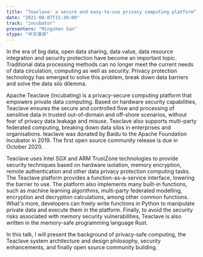 ```yaml
---
title: "Teaclave: a secure and easy-to-use privacy computing platform"
date: "2021-08-07T15:30:00" 
track: "incubator"
presenters: "Mingshen Sun"
stype: "中文演讲"
---
```

In the era of big data, open data sharing, data value, data resource integration and security protection have become an important topic. Traditional data processing methods can no longer meet the current needs of data circulation, computing as well as security. Privacy protection technology has emerged to solve this problem, break down data barriers and solve the data silo dilemma.
 

Apache Teaclave (incubating) is a privacy-secure computing platform that empowers private data computing. Based on hardware security capabilities, Teaclave ensures the secure and controlled flow and processing of sensitive data in trusted out-of-domain and off-shore scenarios, without fear of privacy data leakage and misuse. Teaclave also supports multi-party federated computing, breaking down data silos in enterprises and organisations. teaclave was donated by Baidu to the Apache Foundation Incubator in 2019. The first open source community release is due in October 2020.
 

Teaclave uses Intel SGX and ARM TrustZone technologies to provide security techniques based on hardware isolation, memory encryption, remote authentication and other data privacy protection computing tasks. The Teaclave platform provides a function-as-a-service interface, lowering the barrier to use. The platform also implements many built-in functions, such as machine learning algorithms, multi-party federated modelling, encryption and decryption calculations, among other common functions. What's more, developers can freely write functions in Python to manipulate private data and execute them in the platform. Finally, to avoid the security risks associated with memory security vulnerabilities, Teaclave is also written in the memory-safe programming language Rust.
 

In this talk, I will present the background of privacy-safe computing, the Teaclave system architecture and design philosophy, security enhancements, and finally open source community building.

